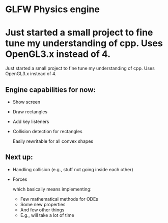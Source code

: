 # GLFW Physics engine

Just started a small project to fine tune my understanding of cpp.
Uses OpenGL3.x instead of 4.
=======
Just started a small project to fine tune my understanding of cpp. 
Uses OpenGL3.x instead of 4.

## Engine capabilities for now:
  * Show screen
  * Draw rectangles
  * Add key listeners
  * Collision detection for rectangles
  
       Easily rewritable for all convex shapes
  
## Next up:
  * Handling collision (e.g., stuff not going inside each other)
  * Forces
     
     which basically means implementing:
        
       * Few mathematical methods for ODEs
       * Some new properties
       * And few other things
       * E.g., will take a lot of time
